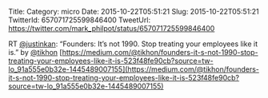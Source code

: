 Title: 
Category: micro
Date: 2015-10-22T05:51:21
Slug: 2015-10-22T05:51:21
TwitterId: 657071725599846400
TweetUrl: https://twitter.com/mark_philpot/status/657071725599846400

RT [@justinkan](https://twitter.com/justinkan): “Founders: It’s not 1990. Stop treating your employees like it is.” by [@tikhon](https://twitter.com/tikhon) [https://medium.com/@tikhon/founders-it-s-not-1990-stop-treating-your-employees-like-it-is-523f48fe90cb?source=tw-lo_91a555e0b32e-1445489007155](https://medium.com/@tikhon/founders-it-s-not-1990-stop-treating-your-employees-like-it-is-523f48fe90cb?source=tw-lo_91a555e0b32e-1445489007155)